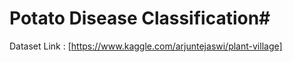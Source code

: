 # Potato Disease Classification# 
Dataset Link : [https://www.kaggle.com/arjuntejaswi/plant-village]

